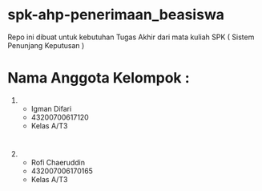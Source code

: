 # spk-ahp-penerimaan_beasiswa
Repo ini dibuat untuk kebutuhan Tugas Akhir dari mata kuliah SPK ( Sistem Penunjang Keputusan )

# Nama Anggota Kelompok :
1. - Igman Difari
   - 43200700617120
   - Kelas A/T3
#
2. - Rofi Chaeruddin
   - 432007006170165
   - Kelas A/T3
